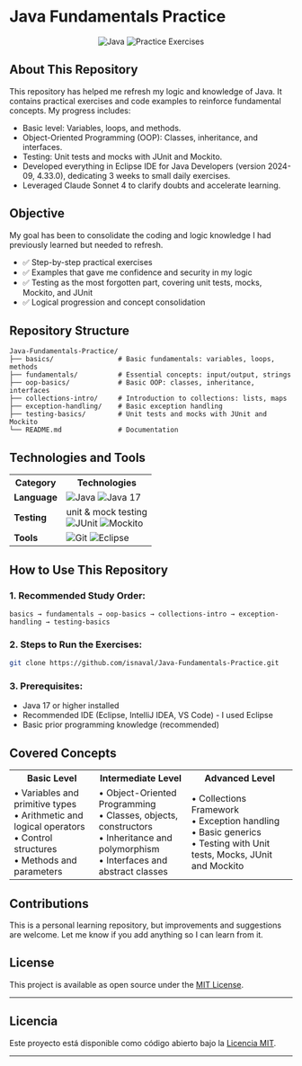 # Java Fundamentals Practice

<div align="center">
  <img src="https://img.shields.io/badge/Java-17-ED8B00?style=flat-square&logo=java&logoColor=white" alt="Java"/>
  <img src="https://img.shields.io/badge/Practice-Exercises-28a745?style=flat-square" alt="Practice Exercises"/>
</div>

## About This Repository
This repository has helped me refresh my logic and knowledge of Java. It contains practical exercises and code examples to reinforce fundamental concepts. My progress includes:
- Basic level: Variables, loops, and methods.
- Object-Oriented Programming (OOP): Classes, inheritance, and interfaces.
- Testing: Unit tests and mocks with JUnit and Mockito.
- Developed everything in Eclipse IDE for Java Developers (version 2024-09, 4.33.0), dedicating 3 weeks to small daily exercises.
- Leveraged Claude Sonnet 4 to clarify doubts and accelerate learning.

## Objective

My goal has been to consolidate the coding and logic knowledge I had previously learned but needed to refresh.
- ✅ Step-by-step practical exercises
- ✅ Examples that gave me confidence and security in my logic
- ✅ Testing as the most forgotten part, covering unit tests, mocks, Mockito, and JUnit
- ✅ Logical progression and concept consolidation

## Repository Structure

```
Java-Fundamentals-Practice/
├── basics/                # Basic fundamentals: variables, loops, methods
├── fundamentals/          # Essential concepts: input/output, strings
├── oop-basics/            # Basic OOP: classes, inheritance, interfaces
├── collections-intro/     # Introduction to collections: lists, maps
├── exception-handling/    # Basic exception handling
├── testing-basics/        # Unit tests and mocks with JUnit and Mockito
└── README.md              # Documentation
```

## Technologies and Tools

<div align="center">
  <table>
    <tr>
      <th>Category</th>
      <th>Technologies</th>
    </tr>
    <tr>
      <td><strong>Language</strong></td>
      <td>
        <img src="https://img.shields.io/badge/Java-ED8B00?style=flat-square&logo=java&logoColor=white" alt="Java"/>
        <img src="https://img.shields.io/badge/Java_17-007396?style=flat-square&logo=java&logoColor=white" alt="Java 17"/>
      </td>
    </tr>
    <tr>
      <td><strong>Testing</strong></td>
      <td>
        unit & mock testing
        <br>
        <img src="https://img.shields.io/badge/JUnit5-25A162?style=flat-square&logo=junit5&logoColor=white" alt="JUnit"/>
        <img src="https://img.shields.io/badge/Mockito-78A641?style=flat-square&logo=mockito&logoColor=white" alt="Mockito"/>
      </td>
    </tr>
    <tr>
      <td><strong>Tools</strong></td>
      <td>
        <img src="https://img.shields.io/badge/Git-F05032?style=flat-square&logo=git&logoColor=white" alt="Git"/>
        <img src="https://img.shields.io/badge/Eclipse-2C2255?style=flat-square&logo=eclipse&logoColor=white" alt="Eclipse"/>
      </td>
    </tr>
  </table>
</div>

## How to Use This Repository

### 1. **Recommended Study Order:**
```
basics → fundamentals → oop-basics → collections-intro → exception-handling → testing-basics
```

### 2. **Steps to Run the Exercises:**
   ```bash
   git clone https://github.com/isnaval/Java-Fundamentals-Practice.git
 ```

### 3. **Prerequisites:**
- Java 17 or higher installed
- Recommended IDE (Eclipse, IntelliJ IDEA, VS Code) - I used Eclipse
- Basic prior programming knowledge (recommended)

## Covered Concepts

<div align="center">
  <table>
    <tr>
      <th>Basic Level</th>
      <th>Intermediate Level</th>
      <th>Advanced Level</th>
    </tr>
    <tr>
      <td>
        • Variables and primitive types<br>
        • Arithmetic and logical operators<br>
        • Control structures<br>
        • Methods and parameters
      </td>
      <td>
        • Object-Oriented Programming<br>
        • Classes, objects, constructors<br>
        • Inheritance and polymorphism<br>
        • Interfaces and abstract classes
      </td>
      <td>
        • Collections Framework<br>
        • Exception handling<br>
        • Basic generics<br>
        • Testing with Unit tests, Mocks, JUnit and Mockito
      </td>
    </tr>
  </table>
</div>

## Contributions

This is a personal learning repository, but improvements and suggestions are welcome. Let me know if you add anything so I can learn from it.

## License

This project is available as open source under the [MIT License](LICENSE).

---

## Licencia

Este proyecto está disponible como código abierto bajo la [Licencia MIT](LICENSE).

---
